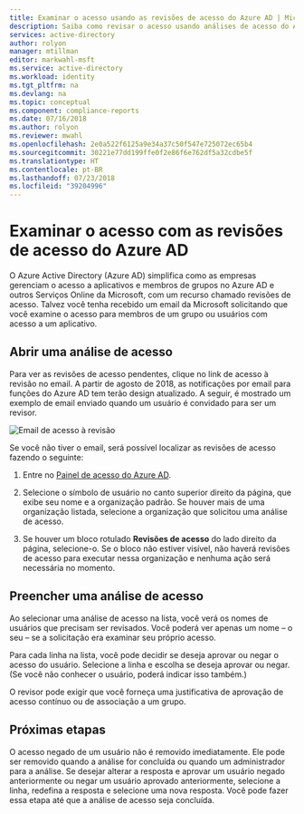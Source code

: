 ```yaml
---
title: Examinar o acesso usando as revisões de acesso do Azure AD | Microsoft Docs
description: Saiba como revisar o acesso usando análises de acesso do Azure Active Directory.
services: active-directory
author: rolyon
manager: mtillman
editor: markwahl-msft
ms.service: active-directory
ms.workload: identity
ms.tgt_pltfrm: na
ms.devlang: na
ms.topic: conceptual
ms.component: compliance-reports
ms.date: 07/16/2018
ms.author: rolyon
ms.reviewer: mwahl
ms.openlocfilehash: 2e0a522f6125a9e34a37c50f547e725072ec65b4
ms.sourcegitcommit: 30221e77dd199ffe0f2e86f6e762df5a32cdbe5f
ms.translationtype: HT
ms.contentlocale: pt-BR
ms.lasthandoff: 07/23/2018
ms.locfileid: "39204996"
---
```

# <a name="review-access-with-azure-ad-access-reviews"></a>Examinar o acesso com as revisões de acesso do Azure AD

O Azure Active Directory (Azure AD) simplifica como as empresas gerenciam o acesso a aplicativos e membros de grupos no Azure AD e outros Serviços Online da Microsoft, com um recurso chamado revisões de acesso. Talvez você tenha recebido um email da Microsoft solicitando que você examine o acesso para membros de um grupo ou usuários com acesso a um aplicativo. 

## <a name="open-an-access-review"></a>Abrir uma análise de acesso

Para ver as revisões de acesso pendentes, clique no link de acesso à revisão no email. A partir de agosto de 2018, as notificações por email para funções do Azure AD tem terão design atualizado. A seguir, é mostrado um exemplo de email enviado quando um usuário é convidado para ser um revisor. 

![Email de acesso à revisão](./media/active-directory-azure-ad-controls-perform-access-review/new-ar-email.png)

Se você não tiver o email, será possível localizar as revisões de acesso fazendo o seguinte:

1. Entre no [Painel de acesso do Azure AD](https://myapps.microsoft.com).

2. Selecione o símbolo de usuário no canto superior direito da página, que exibe seu nome e a organização padrão. Se houver mais de uma organização listada, selecione a organização que solicitou uma análise de acesso.

3. Se houver um bloco rotulado **Revisões de acesso** do lado direito da página, selecione-o. Se o bloco não estiver visível, não haverá revisões de acesso para executar nessa organização e nenhuma ação será necessária no momento.

## <a name="fill-out-an-access-review"></a>Preencher uma análise de acesso

Ao selecionar uma análise de acesso na lista, você verá os nomes de usuários que precisam ser revisados. Você poderá ver apenas um nome – o seu – se a solicitação era examinar seu próprio acesso.

Para cada linha na lista, você pode decidir se deseja aprovar ou negar o acesso do usuário. Selecione a linha e escolha se deseja aprovar ou negar. (Se você não conhecer o usuário, poderá indicar isso também.)

O revisor pode exigir que você forneça uma justificativa de aprovação de acesso contínuo ou de associação a um grupo.

## <a name="next-steps"></a>Próximas etapas

O acesso negado de um usuário não é removido imediatamente. Ele pode ser removido quando a análise for concluída ou quando um administrador para a análise. Se desejar alterar a resposta e aprovar um usuário negado anteriormente ou negar um usuário aprovado anteriormente, selecione a linha, redefina a resposta e selecione uma nova resposta. Você pode fazer essa etapa até que a análise de acesso seja concluída.



